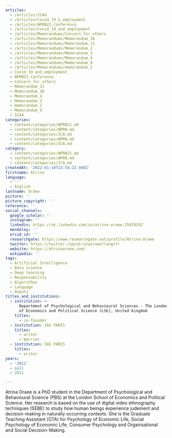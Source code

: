 ```yaml
---
articles:
  - /articles/ICA4
  - /articles/Covid_19_&_employment
  - /articles/WPRN21_Conference
  - /articles/Covid_19_and_employment
  - /articles/Memorandums/Concern_for_others
  - /articles/Memorandums/Memorandum_10
  - /articles/Memorandums/Memorandum_11
  - /articles/Memorandums/Memorandum_2
  - /articles/Memorandums/Memorandum_3
  - /articles/Memorandums/Memorandum_4
  - /articles/Memorandums/Memorandum_9
  - /articles/Memorandums/memorandum_2
  - Covid_19_and_employment
  - WPRN21_Conference
  - Concern_for_others
  - Memorandum_11
  - Memorandum_10
  - Memorandum_4
  - Memorandum_3
  - memorandum_2
  - Memorandum_9
  - ICA4
categories:
  - content/categories/WPRN21.md
  - content/categories/WPRN.md
  - content/categories/ICA.md
  - content/categories/WPRN.md
  - content/categories/ICA.md
category:
  - content/categories/WPRN21.md
  - content/categories/WPRN.md
  - content/categories/ICA.md
createdAt: '2022-01-10T13:54:22.946Z'
firstname: Atrina
language:
  - ''
  - English
lastname: Oraee
picture: ''
picture_copyright: ''
reference: ''
social_channels:
  google_scholar: ''
  instagram: ''
  linkedin: https://uk.linkedin.com/in/atrina-oraee-25978192
  mendeley: ''
  orcid_id: ''
  researchgate: https://www.researchgate.net/profile/Atrina-Oraee
  twitter: https://twitter.com/atrinaoraee?lang=fr
  website: https://atrinaoraee.com/
  wikipedia: ''
tags:
  - Artificial Intelligence
  - Data science
  - Deep learning
  - Responsability
  - Algorithms
  - Language
  - Robots
titles_and_institutions:
  - institution: >-
      Department of Psychological and Behavioural Sciences - The London School
      of Economics and Political Science (LSE), United Kingdom
    titles:
      - co-founder
  - institution: IAS PARIS
    titles:
      - writer
      - Warrior
  - institution: IAS PARIS
    titles:
      - writer
years:
  - '2021'
  - null
  - 2021

---
```

Atrina Oraee is a PhD student in the Department of Psychological and Behavioural Science (PBS) at the London School of Economics and Political Science. Her research is based on the use of digital video ethnography techniques (SEBE) to study how human beings experience judement and decision-making in naturally occurring contexts. She is the Graduate Teaching Assistant (GTA) for Psychology of Economic Life, Social Psychology of Economic Life, Consumer Psychology and Organisational and Social Decision-Making.